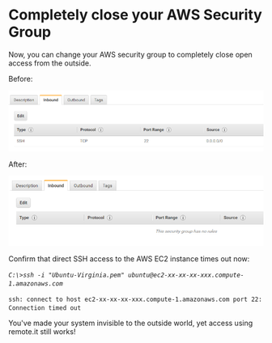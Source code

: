 # Completely close your AWS Security Group

Now, you can change your AWS security group to completely close open access from the outside.

Before:

![](../../.gitbook/assets/image%20%28273%29.png)

After:

![](../../.gitbook/assets/image%20%2895%29.png)

Confirm that direct SSH access to the AWS EC2 instance times out now:

_`C:\>ssh -i "Ubuntu-Virginia.pem" ubuntu@ec2-xx-xx-xx-xxx.compute-1.amazonaws.com`_ 

`ssh: connect to host ec2-xx-xx-xx-xxx.compute-1.amazonaws.com port 22: Connection timed out`

You've made your system invisible to the outside world, yet access using remote.it still works!



